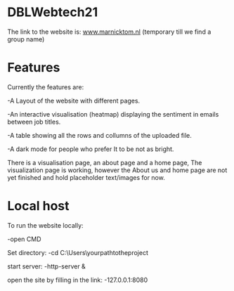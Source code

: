 # DBLWebtech21

The link to the website is:
www.marnicktom.nl
(temporary till we find a group name)

# Features
Currently the features are:

-A Layout of the website with different pages.

-An interactive visualisation (heatmap) displaying the sentiment in emails between job titles.

-A table showing all the rows and collumns of the uploaded file.

-A dark mode for people who prefer It to be not as bright.

There is a visualisation page, an about page and a home page, The visualization page is working, however the About us and home page are not yet finished and hold placeholder
text/images for now.


# Local host
To run the website locally:

-open CMD

Set directory:
-cd C:\Users\yourpathtotheproject

start server:
-http-server &

open the site by filling in the link:
-127.0.0.1:8080
